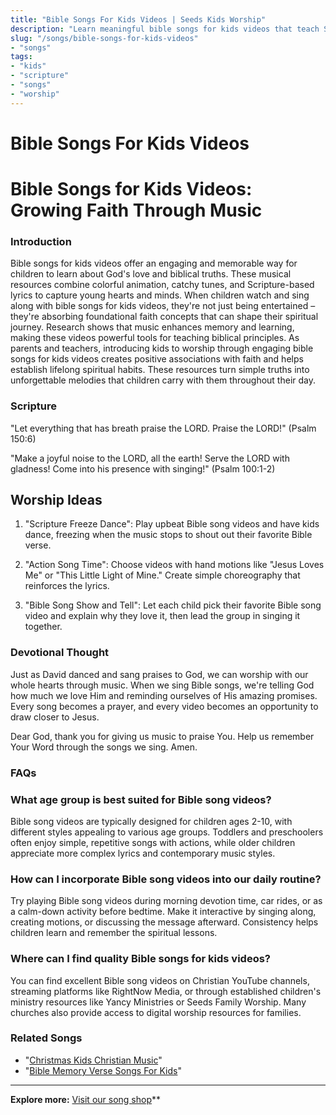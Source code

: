 ```yaml
---
title: "Bible Songs For Kids Videos | Seeds Kids Worship"
description: "Learn meaningful bible songs for kids videos that teach Scripture through music. Interactive worship resources for kids and families."
slug: "/songs/bible-songs-for-kids-videos"
- "songs"
tags:
- "kids"
- "scripture"
- "songs"
- "worship"
---
```


# Bible Songs For Kids Videos

# Bible Songs for Kids Videos: Growing Faith Through Music

### Introduction
Bible songs for kids videos offer an engaging and memorable way for children to learn about God's love and biblical truths. These musical resources combine colorful animation, catchy tunes, and Scripture-based lyrics to capture young hearts and minds. When children watch and sing along with bible songs for kids videos, they're not just being entertained – they're absorbing foundational faith concepts that can shape their spiritual journey. Research shows that music enhances memory and learning, making these videos powerful tools for teaching biblical principles. As parents and teachers, introducing kids to worship through engaging bible songs for kids videos creates positive associations with faith and helps establish lifelong spiritual habits. These resources turn simple truths into unforgettable melodies that children carry with them throughout their day.

### Scripture
"Let everything that has breath praise the LORD. Praise the LORD!" (Psalm 150:6)

"Make a joyful noise to the LORD, all the earth! Serve the LORD with gladness! Come into his presence with singing!" (Psalm 100:1-2)

## Worship Ideas
1. "Scripture Freeze Dance": Play upbeat Bible song videos and have kids dance, freezing when the music stops to shout out their favorite Bible verse.

2. "Action Song Time": Choose videos with hand motions like "Jesus Loves Me" or "This Little Light of Mine." Create simple choreography that reinforces the lyrics.

3. "Bible Song Show and Tell": Let each child pick their favorite Bible song video and explain why they love it, then lead the group in singing it together.

### Devotional Thought
Just as David danced and sang praises to God, we can worship with our whole hearts through music. When we sing Bible songs, we're telling God how much we love Him and reminding ourselves of His amazing promises. Every song becomes a prayer, and every video becomes an opportunity to draw closer to Jesus.

Dear God, thank you for giving us music to praise You. Help us remember Your Word through the songs we sing. Amen.

### FAQs

### What age group is best suited for Bible song videos?
Bible song videos are typically designed for children ages 2-10, with different styles appealing to various age groups. Toddlers and preschoolers often enjoy simple, repetitive songs with actions, while older children appreciate more complex lyrics and contemporary music styles.

### How can I incorporate Bible song videos into our daily routine?
Try playing Bible song videos during morning devotion time, car rides, or as a calm-down activity before bedtime. Make it interactive by singing along, creating motions, or discussing the message afterward. Consistency helps children learn and remember the spiritual lessons.

### Where can I find quality Bible songs for kids videos?
You can find excellent Bible song videos on Christian YouTube channels, streaming platforms like RightNow Media, or through established children's ministry resources like Yancy Ministries or Seeds Family Worship. Many churches also provide access to digital worship resources for families.

### Related Songs

- "[Christmas Kids Christian Music](/activities/christmas-kids-christian-music/)"
- "[Bible Memory Verse Songs For Kids](/songs/bible-memory-verse-songs-for-kids/)"

---

**Explore more:** [Visit our song shop](https://seedskidsworship.com/shop)**

<!-- Schema Markup -->
<script type="application/ld+json">
{
  "@context": "https://schema.org",
  "@type": "MusicRecording",
  "name": "Bible Songs For Kids Videos",
  "byArtist": {
    "@type": "MusicGroup",
    "name": "Seeds Kids Worship"
  },
  "isFamilyFriendly": true,
  "url": "https://seedskidsworship.com/songs/bible-songs-for-kids-videos/"
}
</script>